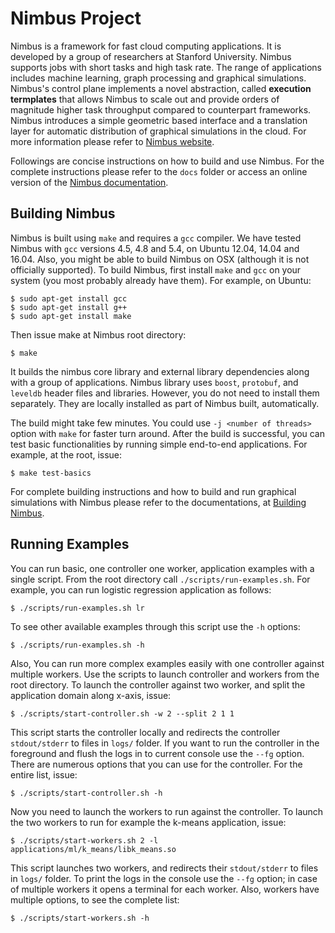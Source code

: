 
# Nimbus Project

Nimbus is a framework for fast cloud computing applications. It is developed
by a group of researchers at Stanford University. Nimbus supports jobs with
short tasks and high task rate. The range of applications includes machine
learning, graph processing and graphical simulations. Nimbus's control plane
implements a novel abstraction, called **execution termplates** that allows
Nimbus to scale out and provide orders of magnitude higher task throughput
compared to counterpart frameworks. Nimbus introduces a simple geometric based
interface and a translation layer for automatic distribution of graphical
simulations in the cloud. For more information please refer to [Nimbus
website](http://nimbus.stanford.edu).

Followings are concise instructions on how to build and use Nimbus. For the
complete instructions please refer to the `docs` folder or access an online
version of the [Nimbus documentation](https://omidm.github.io/nimbus/). 


## Building Nimbus

Nimbus is built using `make` and requires a `gcc` compiler. We have tested
Nimbus with `gcc` versions 4.5, 4.8 and 5.4, on Ubuntu 12.04, 14.04 and 16.04.
Also, you might be able to build Nimbus on OSX (although it is not officially
supported). To build Nimbus, first install `make` and `gcc` on your system (you
most probably already have them). For example, on Ubuntu:

    $ sudo apt-get install gcc
    $ sudo apt-get install g++
    $ sudo apt-get install make

Then issue make at Nimbus root directory: 

    $ make

It builds the nimbus core library and external library dependencies along with
a group of applications. Nimbus library uses `boost`, `protobuf`, and `leveldb` header
files and libraries. However, you do not need to install them
separately. They are locally installed as part of Nimbus built, automatically.

The build might take few minutes. You could use `-j <number of threads>` option
with `make` for faster turn around. After the build is successful, you can test
basic functionalities by running simple end-to-end applications. For example,
at the root, issue:
  
    $ make test-basics

For complete building instructions and how to build and run graphical
simulations with Nimbus please refer to the documentations,
at [Building Nimbus](https://omidm.github.io/nimbus/building.html).



## Running Examples

You can run basic, one controller one worker, application examples with a
single script.  From the root directory call `./scripts/run-examples.sh`. For
example, you can run logistic regression application as follows:

    $ ./scripts/run-examples.sh lr 

To see other available examples through this script use the `-h` options:
  
    $ ./scripts/run-examples.sh -h


Also, You can run more complex examples easily with one controller against
multiple workers. Use the scripts to launch controller and workers from the
root directory. To launch the controller against two worker, and split the
application domain along x-axis, issue:

    $ ./scripts/start-controller.sh -w 2 --split 2 1 1

This script starts the controller locally and redirects the controller
`stdout/stderr` to files in `logs/` folder. If you want to run the controller in
the foreground and flush the logs in to current console use the `--fg` option.
There are numerous options that you can use for the controller. For the entire
list, issue:

    $ ./scripts/start-controller.sh -h

Now you need to launch the workers to run against the controller. To launch the
two workers to run for example the k-means application, issue:

    $ ./scripts/start-workers.sh 2 -l applications/ml/k_means/libk_means.so

This script launches two workers, and redirects their `stdout/stderr` to files
in  `logs/` folder. To print the logs in the console use the `--fg` option; in
case of multiple workers it opens a terminal for each worker. Also, workers
have multiple options, to see the complete list:

    $ ./scripts/start-workers.sh -h
  

